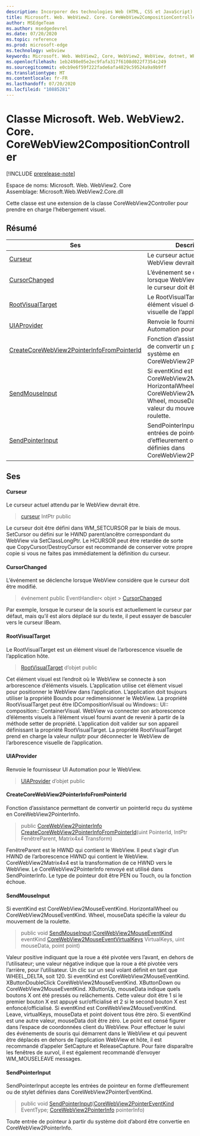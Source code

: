 ```yaml
---
description: Incorporer des technologies Web (HTML, CSS et JavaScript) dans vos applications natives avec le contrôle Microsoft Edge WebView2
title: Microsoft. Web. WebView2. Core. CoreWebView2CompositionController
author: MSEdgeTeam
ms.author: msedgedevrel
ms.date: 07/20/2020
ms.topic: reference
ms.prod: microsoft-edge
ms.technology: webview
keywords: Microsoft. Web. WebView2, Core, WebView2, WebView, dotnet, WPF, WinForms, application, Edge, CoreWebView2, CoreWebView2Controller, contrôle de navigateur, Edge html, Microsoft. Web. WebView2. Core. CoreWebView2CompositionController
ms.openlocfilehash: 1eb2498e05e2ec9fafa317f6108d022f7354c249
ms.sourcegitcommit: e0cb9e6f59f222fade6afa4829c59524a9a9b9ff
ms.translationtype: MT
ms.contentlocale: fr-FR
ms.lasthandoff: 07/20/2020
ms.locfileid: "10885281"
---
```

# Classe Microsoft. Web. WebView2. Core. CoreWebView2CompositionController 

[!INCLUDE [prerelease-note](../../includes/prerelease-note.md)]

Espace de noms: Microsoft. Web. WebView2. Core \
Assemblage: Microsoft.Web.WebView2.Core.dll

Cette classe est une extension de la classe CoreWebView2Controller pour prendre en charge l’hébergement visuel.

## Résumé

 Ses                        | Descriptions
--------------------------------|---------------------------------------------
[Curseur](#cursor) | Le curseur actuel attendu par le WebView devrait être.
[CursorChanged](#cursorchanged) | L’événement se déclenche lorsque WebView considère que le curseur doit être modifié.
[RootVisualTarget](#rootvisualtarget) | Le RootVisualTarget est un élément visuel de l’arborescence visuelle de l’application hôte.
[UIAProvider](#uiaprovider) | Renvoie le fournisseur UI Automation pour le WebView.
[CreateCoreWebView2PointerInfoFromPointerId](#createcorewebview2pointerinfofrompointerid) | Fonction d’assistance permettant de convertir un pointerId reçu du système en CoreWebView2PointerInfo.
[SendMouseInput](#sendmouseinput) | Si eventKind est CoreWebView2MouseEventKind. HorizontalWheel ou CoreWebView2MouseEventKind. Wheel, mouseData spécifie la valeur du mouvement de la roulette.
[SendPointerInput](#sendpointerinput) | SendPointerInput accepte les entrées de pointeur en forme d’effleurement ou de stylet définies dans CoreWebView2PointerEventKind.

## Ses

#### Curseur 

Le curseur actuel attendu par le WebView devrait être.

> [curseur](#cursor) IntPtr public

Le curseur doit être défini dans WM_SETCURSOR par le biais de mous. SetCursor ou défini sur le HWND parent/ancêtre correspondant du WebView via SetClassLongPtr. Le HCURSOR peut être retardée de sorte que CopyCursor/DestroyCursor est recommandé de conserver votre propre copie si vous ne faites pas immédiatement la définition du curseur.

#### CursorChanged 

L’événement se déclenche lorsque WebView considère que le curseur doit être modifié.

> événement public EventHandler< objet > [CursorChanged](#cursorchanged)

Par exemple, lorsque le curseur de la souris est actuellement le curseur par défaut, mais qu’il est alors déplacé sur du texte, il peut essayer de basculer vers le curseur IBeam.

#### RootVisualTarget 

Le RootVisualTarget est un élément visuel de l’arborescence visuelle de l’application hôte.

> [RootVisualTarget](#rootvisualtarget) d’objet public

Cet élément visuel est l’endroit où le WebView se connecte à son arborescence d’éléments visuels. L’application utilise cet élément visuel pour positionner le WebView dans l’application. L’application doit toujours utiliser la propriété Bounds pour redimensionner le WebView. La propriété RootVisualTarget peut être IDCompositionVisual ou Windows:: UI:: composition:: ContainerVisual. WebView va connecter son arborescence d’éléments visuels à l’élément visuel fourni avant de revenir à partir de la méthode setter de propriété. L’application doit valider sur son appareil définissant la propriété RootVisualTarget. La propriété RootVisualTarget prend en charge la valeur nullptr pour déconnecter le WebView de l’arborescence visuelle de l’application.

#### UIAProvider 

Renvoie le fournisseur UI Automation pour le WebView.

> [UIAProvider](#uiaprovider) d’objet public

#### CreateCoreWebView2PointerInfoFromPointerId 

Fonction d’assistance permettant de convertir un pointerId reçu du système en CoreWebView2PointerInfo.

> public [CoreWebView2PointerInfo](microsoft-web-webview2-core-corewebview2pointerinfo.md) [CreateCoreWebView2PointerInfoFromPointerId](#createcorewebview2pointerinfofrompointerid)(uint PointerId, IntPtr FenêtreParent, Matrix4x4 Transform)

FenêtreParent est le HWND qui contient le WebView. Il peut s’agir d’un HWND de l’arborescence HWND qui contient le WebView. CoreWebView2Matrix4x4 est la transformation de ce HWND vers le WebView. Le CoreWebView2PointerInfo renvoyé est utilisé dans SendPointerInfo. Le type de pointeur doit être PEN ou Touch, ou la fonction échoue.

#### SendMouseInput 

Si eventKind est CoreWebView2MouseEventKind. HorizontalWheel ou CoreWebView2MouseEventKind. Wheel, mouseData spécifie la valeur du mouvement de la roulette.

> public void [SendMouseInput](#sendmouseinput)([CoreWebView2MouseEventKind](./namespace-microsoft-web-webview2-core.md) eventKind [CoreWebView2MouseEventVirtualKeys](./namespace-microsoft-web-webview2-core.md) VirtualKeys, uint mouseData, point point)

Valeur positive indiquant que la roue a été pivotée vers l’avant, en dehors de l’utilisateur; une valeur négative indique que la roue a été pivotée vers l’arrière, pour l’utilisateur. Un clic sur un seul volant définit en tant que WHEEL_DELTA, soit 120. Si eventKind est CoreWebView2MouseEventKind. XButtonDoubleClick CoreWebView2MouseEventKind. XButtonDown ou CoreWebView2MouseEventKind. XButtonUp, mouseData indique quels boutons X ont été pressés ou relâchements. Cette valeur doit être 1 si le premier bouton X est appuyé sur/officialisé et 2 si le second bouton X est enfoncé/officialisé. Si eventKind est CoreWebView2MouseEventKind. Leave, virtualKeys, mouseData et point doivent tous être zéro. Si eventKind est une autre valeur, mouseData doit être zéro. Le point est censé figurer dans l’espace de coordonnées client du WebView. Pour effectuer le suivi des événements de souris qui démarrent dans le WebView et qui peuvent être déplacés en dehors de l’application WebView et hôte, il est recommandé d’appeler SetCapture et ReleaseCapture. Pour faire disparaître les fenêtres de survol, il est également recommandé d’envoyer WM_MOUSELEAVE messages.

#### SendPointerInput 

SendPointerInput accepte les entrées de pointeur en forme d’effleurement ou de stylet définies dans CoreWebView2PointerEventKind.

> public void [SendPointerInput](#sendpointerinput)([CoreWebView2PointerEventKind](./namespace-microsoft-web-webview2-core.md) EventType; [CoreWebView2PointerInfo](microsoft-web-webview2-core-corewebview2pointerinfo.md) pointerInfo)

Toute entrée de pointeur à partir du système doit d’abord être convertie en CoreWebView2PointerInfo.


